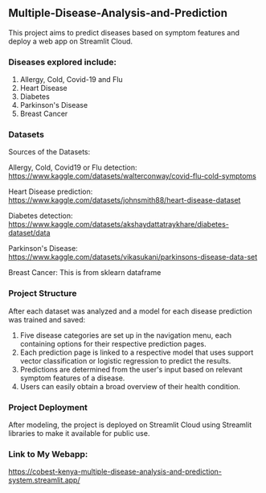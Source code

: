 ## Multiple-Disease-Analysis-and-Prediction

This project aims to predict diseases based on symptom features and deploy a web app on Streamlit Cloud.

### Diseases explored include:
1. Allergy, Cold, Covid-19 and Flu
2. Heart Disease
3. Diabetes
4. Parkinson's Disease
5. Breast Cancer

### Datasets
Sources of the Datasets:

Allergy, Cold, Covid19 or Flu detection:
https://www.kaggle.com/datasets/walterconway/covid-flu-cold-symptoms

Heart Disease prediction:
https://www.kaggle.com/datasets/johnsmith88/heart-disease-dataset

Diabetes detection:
https://www.kaggle.com/datasets/akshaydattatraykhare/diabetes-dataset/data

Parkinson's Disease:
https://www.kaggle.com/datasets/vikasukani/parkinsons-disease-data-set

Breast Cancer: This is from sklearn dataframe


### Project Structure
After each dataset was analyzed and a model for each disease prediction was trained and saved:
1. Five disease categories are set up in the navigation menu, each containing options for their respective prediction pages.
2. Each prediction page is linked to a respective model that uses support vector classification or logistic regression to predict the results.
3. Predictions are determined from the user's input based on relevant symptom features of a disease.
4. Users can easily obtain a broad overview of their health condition.

### Project Deployment
After modeling, the project is deployed on Streamlit Cloud using Streamlit libraries to make it available for public use.

### Link to My Webapp:
https://cobest-kenya-multiple-disease-analysis-and-prediction-system.streamlit.app/


